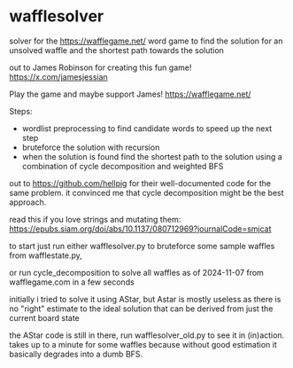 # wafflesolver
solver for the https://wafflegame.net/ word game to find the solution for an unsolved waffle and the shortest path towards the solution

out to James Robinson for creating this fun game!
https://x.com/jamesjessian

Play the game and maybe support James!
https://wafflegame.net/


Steps:
- wordlist preprocessing to find candidate words to speed up the next step
- bruteforce the solution with recursion
- when the solution is found find the shortest path to the solution using a combination of cycle decomposition and weighted BFS

out to https://github.com/hellpig for their well-documented code for the same problem. it convinced me that cycle decomposition might be the best approach.

read this if you love strings and mutating them: https://epubs.siam.org/doi/abs/10.1137/080712969?journalCode=smjcat


to start just run either wafflesolver.py to bruteforce some sample waffles from wafflestate.py,

or run cycle_decomposition to solve all waffles as of 2024-11-07 from wafflegame.com in a few seconds



initially i tried to solve it using AStar, but Astar is mostly useless as there is no "right" estimate to the ideal solution that can be derived from just the current board state

the AStar code is still in there, run wafflesolver_old.py to see it in (in)action. takes up to a minute for some waffles because without good estimation it basically degrades into a dumb BFS.



